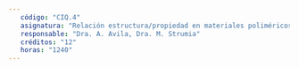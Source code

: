 ```yaml
---
   código: "CIQ.4"
   asignatura: "Relación estructura/propiedad en materiales poliméricos"
   responsable: "Dra. A. Avila, Dra. M. Strumia"
   créditos: "12"
   horas: "1240"
---
```

<!--stackedit_data:
eyJoaXN0b3J5IjpbNDEyNzU5MzY3XX0=
-->